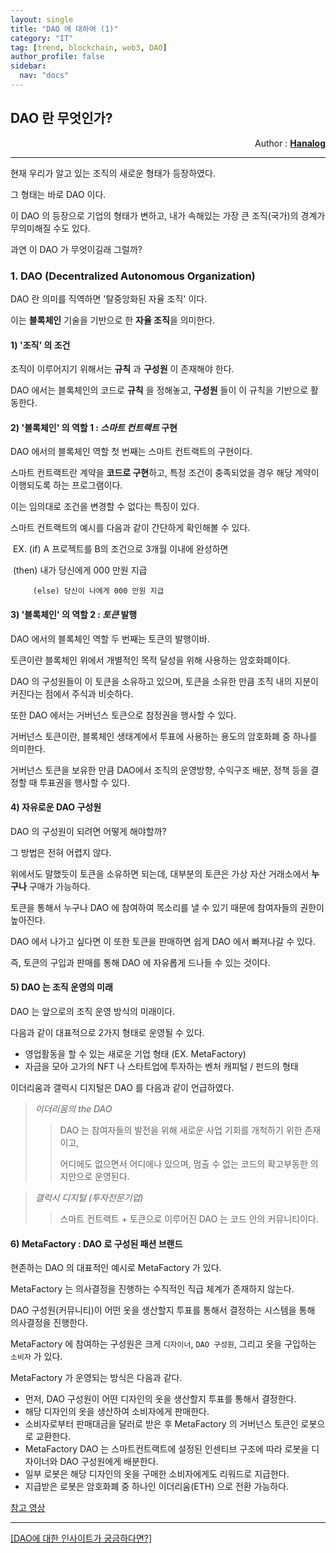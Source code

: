 ```yaml
---
layout: single
title: "DAO 에 대하여 (1)"
category: "IT"
tag: [trend, blockchain, web3, DAO]
author_profile: false
sidebar:
  nav: "docs"
---
```




## DAO 란 무엇인가?

<div style="text-align: right"> Author : <b><a href="https://github.com/hanalog">Hanalog</a></b></div>

---

현재 우리가 알고 있는 조직의 새로운 형태가 등장하였다.

그 형태는 바로 DAO 이다.

이 DAO 의 등장으로 기업의 형태가 변하고, 내가 속해있는 가장 큰 조직(국가)의 경계가 무의미해질 수도 있다.

과연 이 DAO 가 무엇이길래 그럴까?



### 1. DAO (Decentralized Autonomous Organization)

DAO 란 의미를 직역하면 '탈중앙화된 자율 조직' 이다.

이는 **블록체인** 기술을 기반으로 한 **자율 조직**을 의미한다.

#### 1) '조직' 의 조건

조직이 이루어지기 위해서는 **규칙** 과 **구성원** 이 존재해야 한다.

DAO 에서는 블록체인의 코드로 **규칙** 을 정해놓고, **구성원** 들이 이 규칙을 기반으로 활동한다.



#### 2) '블록체인' 의 역할 1 : *스마트 컨트랙트*  구현

DAO 에서의 블록체인 역할 첫 번째는 스마트 컨트랙트의 구현이다.

스마트 컨트랙트란 계약을 **코드로 구현**하고, 특정 조건이 충족되었을 경우 해당 계약이 이행되도록 하는 프로그램이다.

이는 임의대로 조건을 변경할 수 없다는 특징이 있다.

스마트 컨트랙트의 예시를 다음과 같이 간단하게 확인해볼 수 있다.

​	EX. (if) A 프로젝트를 B의 조건으로 3개월 이내에 완성하면

​		  (then) 내가 당신에게 000 만원 지급

 		 (else) 당신이 나에게 000 만원 지급



#### 3) '블록체인' 의 역할 2 : *토큰*  발행

DAO 에서의 블록체인 역할 두 번째는 토큰의 발행이바.

토큰이란 블록체인 위에서 개별적인 목적 달성을 위해 사용하는 암호화폐이다.

DAO 의 구성원들이 이 토큰을 소유하고 있으며, 토큰을 소유한 만큼 조직 내의 지분이 커진다는 점에서 주식과 비슷하다.

또한 DAO 에서는 거버넌스 토큰으로 참정권을 행사할 수 있다.

거버넌스 토큰이란, 블록체인 생태계에서 투표에 사용하는 용도의 암호화폐 중 하나를 의미한다.

거버넌스 토큰을 보유한 만큼 DAO에서 조직의 운영방향, 수익구조 배분, 정책 등을 결정할 때 투표권을 행사할 수 있다.



#### 4) 자유로운 DAO 구성원

DAO 의 구성원이 되려면 어떻게 해야할까?

그 방법은 전혀 어렵지 않다.

위에서도 말했듯이 토큰을 소유하면 되는데, 대부분의 토큰은 가상 자산 거래소에서 **누구나** 구매가 가능하다.

토큰을 통해서 누구나 DAO 에 참여하여 목소리를 낼 수 있기 때문에 참여자들의 권한이 높아진다.

DAO 에서 나가고 싶다면 이 또한 토큰을 판매하면 쉽게 DAO 에서 빠져나갈 수 있다.

즉, 토큰의 구입과 판매를 통해 DAO 에 자유롭게 드나들 수 있는 것이다.



#### 5) DAO 는 조직 운영의 미래

DAO 는 앞으로의 조직 운영 방식의 미래이다.

다음과 같이 대표적으로 2가지 형태로 운영될 수 있다.

- 영업활동을 할 수 있는 새로운 기업 형태 (EX. MetaFactory)
- 자금을 모아 고가의 NFT 나 스타트업에 투자하는 벤처 캐피털 / 펀드의 형태



이더리움과 갤럭시 디지털은 DAO 를 다음과 같이 언급하였다.

> *이더리움의 the DAO*
>
> > DAO 는 참여자들의 발전을 위해 새로운 사업 기회를 개척하기 위한 존재이고,
> >
> > 어디에도 없으면서 어디에나 있으며, 멈출 수 없는 코드의 확고부동한 의지만으로 운영된다.



> *갤럭시 디지털 (투자전문기업)*
>
> > 스마트 컨트랙트 + 토큰으로 이루어진 DAO 는 코드 안의 커뮤니티이다.



#### 6) MetaFactory : DAO 로 구성된 패션 브랜드

현존하는 DAO 의 대표적인 예시로 MetaFactory 가 있다.

MetaFactory 는 의사결정을 진행하는 수직적인 직급 체계가 존재하지 않는다.

DAO 구성원(커뮤니티)이 어떤 옷을 생산할지 투표를 통해서 결정하는 시스템을 통해 의사결정을 진행한다.

MetaFactory 에 참여하는 구성원은 크게 `디자이너`, `DAO 구성원`, 그리고 옷을 구입하는 `소비자` 가 있다.

MetaFactory 가 운영되는 방식은 다음과 같다.

- 먼저, DAO 구성원이 어떤 디자인의 옷을 생산할지 투표를 통해서 결정한다.
- 해당 디자인의 옷을 생산하여 소비자에게 판매한다.
- 소비자로부터 판매대금을 달러로 받은 후 MetaFactory 의 거버넌스 토큰인 로봇으로 교환한다.
- MetaFactory DAO 는 스마트컨트랙트에 설정된 인센티브 구조에 따라 로봇을 디자이너와 DAO 구성원에게 배분한다.
- 일부 로봇은 해당 디자인의 옷을 구매한 소비자에게도 리워드로 지급한다.
- 지급받은 로봇은 암호화폐 중 하나인 이더리움(ETH) 으로 전환 가능하다.



[참고 영상](https://www.youtube.com/watch?v=_9wG4PdevrU)



---

[[DAO에 대한 인사이트가 궁금하다면?]](https://hanalog.github.io/tags/#DAO)

